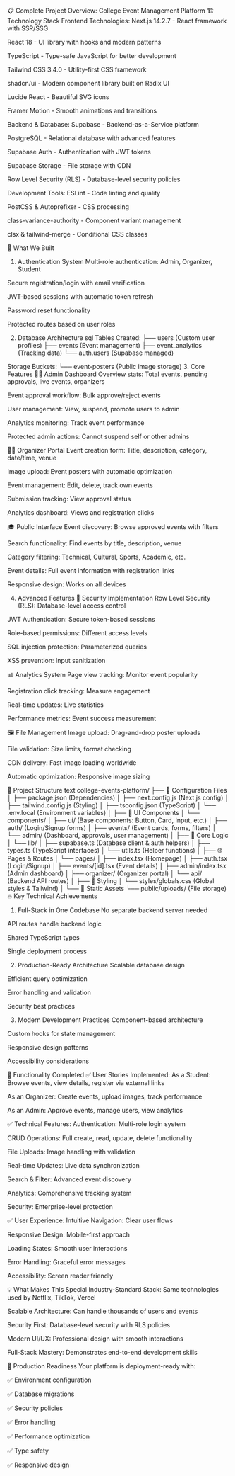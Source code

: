 📋 Complete Project Overview: College Event Management Platform
🏗️ Technology Stack
Frontend Technologies:
Next.js 14.2.7 - React framework with SSR/SSG

React 18 - UI library with hooks and modern patterns

TypeScript - Type-safe JavaScript for better development

Tailwind CSS 3.4.0 - Utility-first CSS framework

shadcn/ui - Modern component library built on Radix UI

Lucide React - Beautiful SVG icons

Framer Motion - Smooth animations and transitions

Backend & Database:
Supabase - Backend-as-a-Service platform

PostgreSQL - Relational database with advanced features

Supabase Auth - Authentication with JWT tokens

Supabase Storage - File storage with CDN

Row Level Security (RLS) - Database-level security policies

Development Tools:
ESLint - Code linting and quality

PostCSS & Autoprefixer - CSS processing

class-variance-authority - Component variant management

clsx & tailwind-merge - Conditional CSS classes

🚀 What We Built
1. Authentication System
Multi-role authentication: Admin, Organizer, Student

Secure registration/login with email verification

JWT-based sessions with automatic token refresh

Password reset functionality

Protected routes based on user roles

2. Database Architecture
sql
Tables Created:
├── users (Custom user profiles)
├── events (Event management)
├── event_analytics (Tracking data)
└── auth.users (Supabase managed)

Storage Buckets:
└── event-posters (Public image storage)
3. Core Features
👨‍💼 Admin Dashboard
Overview stats: Total events, pending approvals, live events, organizers

Event approval workflow: Bulk approve/reject events

User management: View, suspend, promote users to admin

Analytics monitoring: Track event performance

Protected admin actions: Cannot suspend self or other admins

👩‍💻 Organizer Portal
Event creation form: Title, description, category, date/time, venue

Image upload: Event posters with automatic optimization

Event management: Edit, delete, track own events

Submission tracking: View approval status

Analytics dashboard: Views and registration clicks

🎓 Public Interface
Event discovery: Browse approved events with filters

Search functionality: Find events by title, description, venue

Category filtering: Technical, Cultural, Sports, Academic, etc.

Event details: Full event information with registration links

Responsive design: Works on all devices

4. Advanced Features
🔐 Security Implementation
Row Level Security (RLS): Database-level access control

JWT Authentication: Secure token-based sessions

Role-based permissions: Different access levels

SQL injection protection: Parameterized queries

XSS prevention: Input sanitization

📊 Analytics System
Page view tracking: Monitor event popularity

Registration click tracking: Measure engagement

Real-time updates: Live statistics

Performance metrics: Event success measurement

🖼️ File Management
Image upload: Drag-and-drop poster uploads

File validation: Size limits, format checking

CDN delivery: Fast image loading worldwide

Automatic optimization: Responsive image sizing

📁 Project Structure
text
college-events-platform/
├── 📄 Configuration Files
│   ├── package.json (Dependencies)
│   ├── next.config.js (Next.js config)
│   ├── tailwind.config.js (Styling)
│   ├── tsconfig.json (TypeScript)
│   └── .env.local (Environment variables)
│
├── 🎨 UI Components
│   └── components/
│       ├── ui/ (Base components: Button, Card, Input, etc.)
│       ├── auth/ (Login/Signup forms)
│       ├── events/ (Event cards, forms, filters)
│       └── admin/ (Dashboard, approvals, user management)
│
├── 🔧 Core Logic
│   └── lib/
│       ├── supabase.ts (Database client & auth helpers)
│       ├── types.ts (TypeScript interfaces)
│       └── utils.ts (Helper functions)
│
├── 🌐 Pages & Routes
│   └── pages/
│       ├── index.tsx (Homepage)
│       ├── auth.tsx (Login/Signup)
│       ├── events/[id].tsx (Event details)
│       ├── admin/index.tsx (Admin dashboard)
│       ├── organizer/ (Organizer portal)
│       └── api/ (Backend API routes)
│
├── 🎨 Styling
│   └── styles/globals.css (Global styles & Tailwind)
│
└── 📁 Static Assets
    └── public/uploads/ (File storage)
🔥 Key Technical Achievements
1. Full-Stack in One Codebase
No separate backend server needed

API routes handle backend logic

Shared TypeScript types

Single deployment process

2. Production-Ready Architecture
Scalable database design

Efficient query optimization

Error handling and validation

Security best practices

3. Modern Development Practices
Component-based architecture

Custom hooks for state management

Responsive design patterns

Accessibility considerations

🎯 Functionality Completed
✅ User Stories Implemented:
As a Student: Browse events, view details, register via external links

As an Organizer: Create events, upload images, track performance

As an Admin: Approve events, manage users, view analytics

✅ Technical Features:
Authentication: Multi-role login system

CRUD Operations: Full create, read, update, delete functionality

File Uploads: Image handling with validation

Real-time Updates: Live data synchronization

Search & Filter: Advanced event discovery

Analytics: Comprehensive tracking system

Security: Enterprise-level protection

✅ User Experience:
Intuitive Navigation: Clear user flows

Responsive Design: Mobile-first approach

Loading States: Smooth user interactions

Error Handling: Graceful error messages

Accessibility: Screen reader friendly

💡 What Makes This Special
Industry-Standard Stack: Same technologies used by Netflix, TikTok, Vercel

Scalable Architecture: Can handle thousands of users and events

Security First: Database-level security with RLS policies

Modern UI/UX: Professional design with smooth interactions

Full-Stack Mastery: Demonstrates end-to-end development skills

🚀 Production Readiness
Your platform is deployment-ready with:

✅ Environment configuration

✅ Database migrations

✅ Security policies

✅ Error handling

✅ Performance optimization

✅ Type safety

✅ Responsive design